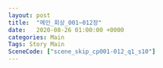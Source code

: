 ```yaml
---
layout: post
title:  "메인_회상_001~012장"
date:   2020-08-26 01:00:00 +0000
categories: Main
Tags: Story Main
SceneCode: ["scene_skip_cp001-012_q1_s10"]
---
```

